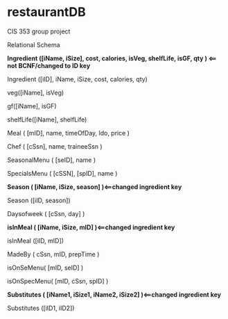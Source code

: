 restaurantDB
============

CIS 353 group project

Relational Schema

**Ingredient ([iName, iSize], cost, calories, isVeg, shelfLife, isGF, qty ) <== not BCNF/changed to ID key**

Ingredient ([iID], iName, iSize, cost, calories, qty)

veg([iName], isVeg)

gf([iName], isGF)

shelfLife([iName], shelfLife)

Meal ( [mID], name, timeOfDay, ldo, price ) 

Chef ( [cSsn], name, traineeSsn )

SeasonalMenu ( [seID], name )

SpecialsMenu ( [cSSN], [spID], name )

**Season ( [iName, iSize, season] )<==changed ingredient key**

Season ([iID, season])

Daysofweek ( [cSsn, day] )

**isInMeal ( [iName, iSize, mID] )<==changed ingredient key**

isInMeal ([iID, mID])

MadeBy ( cSsn, mID, prepTime )

isOnSeMenu( [mID, seID] )

isOnSpecMenu( [mID, cSsn, spID] )

**Substitutes ( [iName1, iSize1, iName2, iSize2] )<==changed ingredient key**

Substitutes ([iID1, iID2])
